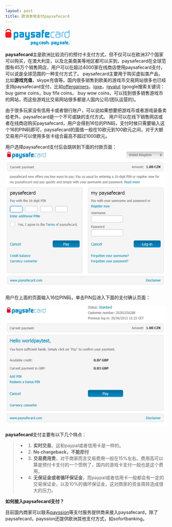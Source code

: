 ```yaml
---
layout: post
title: 欧洲本地支付paysafecard
---
```


![paysafecard游戏支付](/images/logo_paysafecard.png)

**paysafecard**主是欧洲比较流行的预付卡支付方式，但不仅可以在欧洲37个国家可以购买，在澳大利亚，以及北美南美等地区都可以买到，paysafecard在全球范围有45万个销售网店，用户可以在超过4000家在线商店使用paysafecard支付，可以说是全球范围的一种支付方式了。
paysafecard主要用于购买虚拟类产品，比如**游戏充值**，skype充值等。国内很多销售到欧美的游戏币交易网站很多也已经支持paysafecard支付，比如[offergamers](http://www.offgamers.com)，[igxe](http://www.igxe.com)，[igvalut](http://www.igvalut.com) (google搜索关键词：buy game coins，buy fifa coins， buy wow coins，可以找到很多销售游戏币的网站，而这些游戏比交易网站很多都是人国内公司/团队运营的)。

由于很多玩家没有信用卡或者银行账户，可以说如果想要把游戏币或者游戏装备卖给老外，paysafecard是一个不可或缺的支付方式。
用户可以在线下销售网店或者在线商店购买paysafecard，用户会得到16位的PIN码，支付时候只需要输入这个16的PIN码即可，paysafecard的面值一般在10欧元到100欧元之间，对于大额交易用户可以使用多张卡组合最高不超过1000欧元。

用户选择paysafecard支付后会跳转到下面的付款页面：
![欧洲本地支付paysafecard游戏支付](/images/paysafecard_payflow_one.jpg)

用户在上面的页面输入16位PIN码，单击PIN后进入下面的支付确认页面：

![paysafecard海外游戏支付](/images/paysafecard_payflow_two.jpg)

**paysafecard**支付主要有以下几个特点：
> -  1. **实时交易**，这和paypal或者信用卡是一样的。
> -  2. **No chargeback，不能拒付**
> -  3. **交易费用贵**，对于商家而言交易费用一般在15%左右。费用高可以算是预付卡支付的一个惯例了，国内的游戏卡支付一般也是这个费用。
> -  4. **无保证金或者循环保证金**，而paypal或者信用卡一般都会有一定的交易保证金，以及10%的循环保证金，这对商家的资金周转造成很大的压力。

**如何接入paysafecard支付？**

目前国内商家可以联系[payssion](http://www.payssion.com "海外本地支付")等支付服务提供商来接入paysafecard，除了paysafecard，payssion还提供欧洲其他支付方式，如sofortbanking。
